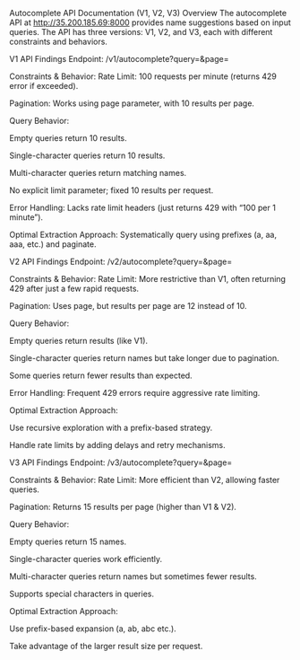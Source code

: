 Autocomplete API Documentation (V1, V2, V3)
Overview
The autocomplete API at http://35.200.185.69:8000 provides name suggestions based on input queries. The API has three versions: V1, V2, and V3, each with different constraints and behaviors.

V1 API Findings
Endpoint:
/v1/autocomplete?query=<string>&page=<num>

Constraints & Behavior:
Rate Limit: 100 requests per minute (returns 429 error if exceeded).

Pagination: Works using page parameter, with 10 results per page.

Query Behavior:

Empty queries return 10 results.

Single-character queries return 10 results.

Multi-character queries return matching names.

No explicit limit parameter; fixed 10 results per request.

Error Handling: Lacks rate limit headers (just returns 429 with “100 per 1 minute”).

Optimal Extraction Approach: Systematically query using prefixes (a, aa, aaa, etc.) and paginate.

V2 API Findings
Endpoint:
/v2/autocomplete?query=<string>&page=<num>

Constraints & Behavior:
Rate Limit: More restrictive than V1, often returning 429 after just a few rapid requests.

Pagination: Uses page, but results per page are 12 instead of 10.

Query Behavior:

Empty queries return results (like V1).

Single-character queries return names but take longer due to pagination.

Some queries return fewer results than expected.

Error Handling: Frequent 429 errors require aggressive rate limiting.

Optimal Extraction Approach:

Use recursive exploration with a prefix-based strategy.

Handle rate limits by adding delays and retry mechanisms.

V3 API Findings
Endpoint:
/v3/autocomplete?query=<string>&page=<num>

Constraints & Behavior:
Rate Limit: More efficient than V2, allowing faster queries.

Pagination: Returns 15 results per page (higher than V1 & V2).

Query Behavior:

Empty queries return 15 names.

Single-character queries work efficiently.

Multi-character queries return names but sometimes fewer results.

Supports special characters in queries.

Optimal Extraction Approach:

Use prefix-based expansion (a, ab, abc etc.).

Take advantage of the larger result size per request.

